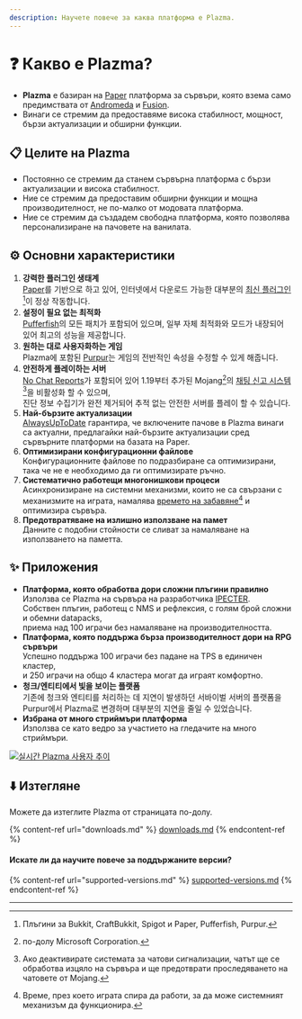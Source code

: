 ```yaml
---
description: Научете повече за каква платформа е Plazma.
---
```


# ❓ Какво е Plazma?

- **Plazma** е базиран на [Paper](https://github.com/PaperMC/Paper) платформа за сървъри, която взема само предимствата от [Andromeda](https://github.com/EarendelArchived/Andromeda) и [Fusion](https://github.com/RuinedTechnologyUnify/Fusion).
- Винаги се стремим да предоставяме висока стабилност, мощност, бързи актуализации и обширни функции.

## 📋 Целите на Plazma <a href="#id-1" id="id-1"></a>

- Постоянно се стремим да станем сървърна платформа с бързи актуализации и висока стабилност.
- Ние се стремим да предоставим обширни функции и мощна производителност, не по-малко от модовата платформа.
- Ние се стремим да създадем свободна платформа, която позволява персонализиране на пачовете на ванилата.

## ⚙️ Основни характеристики <a href="#id-2" id="id-2"></a>

1. **강력한 플러그인 생태계**\
   [Paper](https://github.com/PaperMC/Paper)를 기반으로 하고 있어, 인터넷에서 다운로드 가능한 대부분의 [최신 플러그인](#user-content-fn-1)[^1]이 정상 작동합니다.
2. **설정이 필요 없는 최적화**\
   [Pufferfish](https://github.com/pufferfish-gg/Pufferfish)의 모든 패치가 포함되어 있으며, 일부 자체 최적화와 모드가 내장되어 있어 최고의 성능을 제공합니다.
3. **원하는 대로 사용자화하는 게임**\
   Plazma에 포함된 [Purpur](https://github.com/PurpurMC/Purpur)는 게임의 전반적인 속성을 수정할 수 있게 해줍니다.
4. **안전하게 플레이하는 서버**\
   [No Chat Reports](https://github.com/Aizistral-Studios/No-Chat-Reports)가 포함되어 있어 1.19부터 추가된 Mojang[^2]의 [채팅 신고 시스템](#user-content-fn-3)[^3]을 비활성화 할 수 있으며,\
   진단 정보 수집기가 완전 제거되어 추적 없는 안전한 서버를 플레이 할 수 있습니다.
5. **Най-бързите актуализации**\
   [AlwaysUpToDate](https://github.com/PlazmaMC/AlwaysUpToDate) гарантира, че включените пачове в Plazma винаги са актуални, предлагайки най-бързите актуализации сред сървърните платформи на базата на Paper.
6. **Оптимизирани конфигурационни файлове**\
   Конфигурационните файлове по подразбиране са оптимизирани, така че не е необходимо да ги оптимизирате ръчно.
7. **Систематично работещи многонишкови процеси**\
   Асинхронизиране на системни механизми, които не са свързани с механизмите на играта, намалява [времето на забавяне](#user-content-fn-4)[^4] и оптимизира сървъра.
8. **Предотвратяване на излишно използване на памет**\
   Данните с подобни стойности се сливат за намаляване на използването на паметта.

## ✨ Приложения <a href="#id-3" id="id-3"></a>

- **Платформа, която обработва дори сложни плъгини правилно**\
  Използва се Plazma на сървъра на разработчика [IPECTER](https://github.com/IPECTER).\
  Собствен плъгин, работещ с NMS и рефлексия, с голям брой сложни и обемни datapacks,\
  приема над 100 играчи без намаляване на производителността.
- **Платформа, която поддържа бърза производителност дори на RPG сървъри**\
  Успешно поддържа 100 играчи без падане на TPS в единичен кластер,\
  и 250 играчи на общо 4 кластера могат да играят комфортно.
- **청크/엔티티에서 빛을 보이는 플랫폼**\
  기존에 청크와 엔티티를 처리하는 데 지연이 발생하던 서바이벌 서버의 플랫폼을 Purpur에서 Plazma로 변경하며 대부분의 지연을 줄일 수 있었습니다.
- **Избрана от много стриймъри платформа**\
  Използва се като ведро за участието на гледачите на много стриймъри.

[![실시간 Plazma 사용자 추이](https://badge.plazmamc.org/internal/bstats)](https://bstats.org/plugin/server-implementation/Plazma/18047)

## ⬇️ Изтегляне

Можете да изтеглите Plazma от страницата по-долу.

{% content-ref url="downloads.md" %}
[downloads.md](downloads.md)
{% endcontent-ref %}

#### Искате ли да научите повече за поддържаните версии?

{% content-ref url="supported-versions.md" %}
[supported-versions.md](supported-versions.md)
{% endcontent-ref %}

***

[^1]: Плъгини за Bukkit, CraftBukkit, Spigot и Paper, Pufferfish, Purpur.

[^2]: по-долу Microsoft Corporation.

[^3]: Ако деактивирате системата за чатови сигнализации, чатът ще се обработва изцяло на сървъра и ще предотврати проследяването на чатовете от Mojang.

[^4]: Време, през което играта спира да работи, за да може системният механизъм да функционира.
